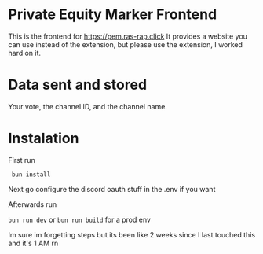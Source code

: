 # Private Equity Marker Frontend

This is the frontend for https://pem.ras-rap.click 
It provides a website you can use instead of the extension, but please use the extension, I worked hard on it.

# Data sent and stored

Your vote, the channel ID, and the channel name.

# Instalation

First run

``` bun install```

Next go configure the discord oauth stuff in the .env if you want

Afterwards run

```bun run dev``` or ```bun run build``` for a prod env

Im sure im forgetting steps but its been like 2 weeks since I last touched this and it's 1 AM rn